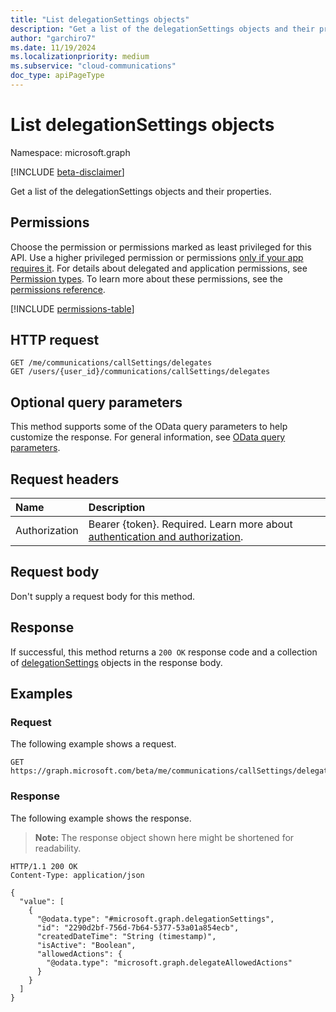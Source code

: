 ```yaml
---
title: "List delegationSettings objects"
description: "Get a list of the delegationSettings objects and their properties."
author: "garchiro7"
ms.date: 11/19/2024
ms.localizationpriority: medium
ms.subservice: "cloud-communications"
doc_type: apiPageType
---
```


# List delegationSettings objects

Namespace: microsoft.graph

[!INCLUDE [beta-disclaimer](../../includes/beta-disclaimer.md)]

Get a list of the delegationSettings objects and their properties.

## Permissions

Choose the permission or permissions marked as least privileged for this API. Use a higher privileged permission or permissions [only if your app requires it](/graph/permissions-overview#best-practices-for-using-microsoft-graph-permissions). For details about delegated and application permissions, see [Permission types](/graph/permissions-overview#permission-types). To learn more about these permissions, see the [permissions reference](/graph/permissions-reference).

<!-- {
  "blockType": "permissions",
  "name": "callsettings-list-delegates-permissions"
}
-->
[!INCLUDE [permissions-table](../includes/permissions/callsettings-list-delegates-permissions.md)]

## HTTP request

<!-- {
  "blockType": "ignored"
}
-->
``` http
GET /me/communications/callSettings/delegates
GET /users/{user_id}/communications/callSettings/delegates
```

## Optional query parameters

This method supports some of the OData query parameters to help customize the response. For general information, see [OData query parameters](/graph/query-parameters).

## Request headers

|Name|Description|
|:---|:---|
|Authorization|Bearer {token}. Required. Learn more about [authentication and authorization](/graph/auth/auth-concepts).|

## Request body

Don't supply a request body for this method.

## Response

If successful, this method returns a `200 OK` response code and a collection of [delegationSettings](../resources/delegationsettings.md) objects in the response body.

## Examples

### Request

The following example shows a request.
<!-- {
  "blockType": "request",
  "name": "list_delegationsettings"
}
-->
``` http
GET https://graph.microsoft.com/beta/me/communications/callSettings/delegates
```

### Response

The following example shows the response.
>**Note:** The response object shown here might be shortened for readability.
<!-- {
  "blockType": "response",
  "truncated": true,
  "@odata.type": "microsoft.graph.delegationSettings"
}
-->
``` http
HTTP/1.1 200 OK
Content-Type: application/json

{
  "value": [
    {
      "@odata.type": "#microsoft.graph.delegationSettings",
      "id": "2290d2bf-756d-7b64-5377-53a01a854ecb",
      "createdDateTime": "String (timestamp)",
      "isActive": "Boolean",
      "allowedActions": {
        "@odata.type": "microsoft.graph.delegateAllowedActions"
      }
    }
  ]
}
```

